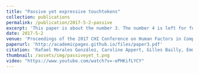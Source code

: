 ```yaml
---
title: "Passive yet expressive touchtokens"
collection: publications
permalink: /publication/2017-5-2-passive
excerpt: 'This paper is about the number 3. The number 4 is left for future work.'
date: 2017-5-2
venue: 'Proceedings of the 2017 CHI Conference on Human Factors in Computing Systems'
paperurl: 'http://academicpages.github.io/files/paper3.pdf'
citation: 'Rafael Morales González, Caroline Appert, Gilles Bailly, Emmanuel Pietriga'
thumbnail: /assets/img/passiveyet_t.png
video: "https://www.youtube.com/watch?v=-ePHKifLYCY"
---
```

